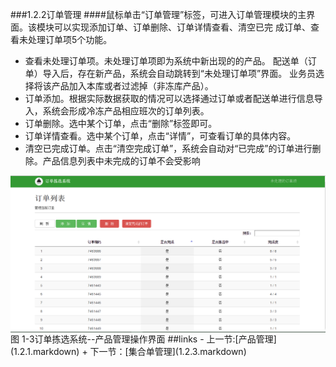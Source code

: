 ###1.2.2订单管理
####鼠标单击“订单管理”标签，可进入订单管理模块的主界面。该模块可以实现添加订单、订单删除、订单详情查看、清空已完 成订单、查看未处理订单项5个功能。
- 查看未处理订单项。未处理订单项即为系统中新出现的的产品。 配送单（订单）导入后，存在新产品，系统会自动跳转到“未处理订单项”界面。 业务员选择将该产品加入本库或者过滤掉（非冻库产品）。
- 订单添加。根据实际数据获取的情况可以选择通过订单或者配送单进行信息导入，系统会形成冷冻产品相应班次的订单列表。
- 订单删除。选中某个订单，点击“删除”标签即可。
- 订单详情查看。选中某个订单，点击“详情”，可查看订单的具体内容。
- 清空已完成订单。点击“清空完成订单”，系统会自动对“已完成”的订单进行删除。产品信息列表中未完成的订单不会受影响

<img src="images/订单管理刘.png"  alt = "图 1-3订单拣选系统--产品管理操作界面" align=center />
图 1-3订单拣选系统--产品管理操作界面
##links
- 上一节:[产品管理](1.2.1.markdown)
+ 下一节：[集合单管理](1.2.3.markdown)